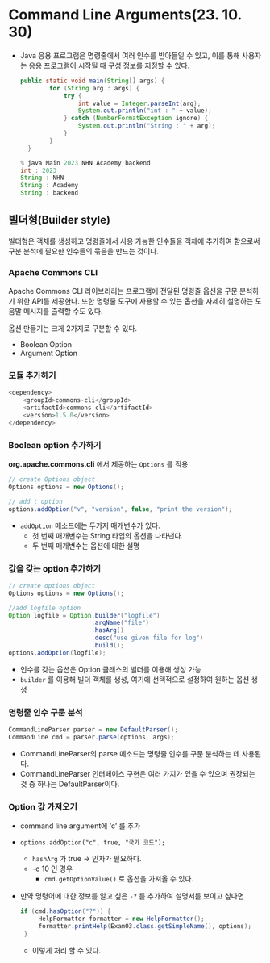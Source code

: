 # Command Line Arguments(23. 10. 30)

- Java 응용 프로그램은 명령줄에서 여러 인수를 받아들일 수 있고, 이를 통해 사용자는 응용 프로그램이 시작될 때 구성 정보를 지정할 수 있다.
    
    ```java
    public static void main(String[] args) {
            for (String arg : args) {
                try {
                    int value = Integer.parseInt(arg);
                    System.out.println("int : " + value);
                } catch (NumberFormatException ignore) {
                    System.out.println("String : " + arg);
                }
            }
      }
    
    % java Main 2023 NHN Academy backend
    int : 2023
    String : NHN
    String : Academy
    String : backend
    ```
    

## 빌더형(Builder style)

빌더형은 객체를 생성하고 명령줄에서 사용 가능한 인수들을 객체에 추가하여 함으로써 구분 분석에 필요한 인수들의 묶음을 만드는 것이다.

### Apache Commons CLI

Apache Commons CLI 라이브러리는 프로그램에 전달된 명령줄 옵션을 구문 분석하기 위한 API를 제공한다. 또한 명령줄 도구에 사용할 수 있는 옵션을 자세히 설명하는 도움말 메시지를 출력할 수도 있다.

옵션 만들기는 크게 2가지로 구분할 수 있다.

- Boolean Option
- Argument Option

### 모듈 추가하기

```java
<dependency>
    <groupId>commons-cli</groupId>
    <artifactId>commons-cli</artifactId>
    <version>1.5.0</version>
</dependency>
```

### Boolean option 추가하기

**org.apache.commons.cli** 에서 제공하는 `Options` 를 적용

```java
// create Options object
Options options = new Options();

// add t option
options.addOption("v", "version", false, "print the version");
```

- `addOption` 메소드에는 두가지 매개변수가 있다.
    - 첫 번째 매개변수는 String 타입의 옵션을 나타낸다.
    - 두 번째 매개변수는 옵션에 대한 설명

### 값을 갖는 option 추가하기

```java
// create options object
Options options = new Options();

//add logfile option
Option logfile = Option.builder("logfile")
                       .argName("file")
                       .hasArg()
                       .desc("use given file for log")
                       .build();
options.addOption(logfile);
```

- 인수를 갖는 옵션은 Option 클래스의 빌더를 이용해 생성 가능
- `builder` 를 이용해 빌더 객체를 생성, 여기에 선택적으로 설정하여 원하는 옵션 생성

### 명령줄 인수 구문 분석

```java
CommandLineParser parser = new DefaultParser();
CommandLine cmd = parser.parse(options, args);
```

- CommandLineParser의 parse 메소드는 명령줄 인수를 구문 분석하는 데 사용된다.
- CommandLineParser 인터페이스 구현은 여러 가지가 있을 수 있으며 권장되는 것 중 하나는 DefaultParser이다.

### Option 값 가져오기

- command line argument에 ‘c’ 를 추가
- `options.addOption("c", true, "국가 코드");`
    - `hashArg` 가 true → 인자가 필요하다.
    - -c 10 인 경우
        - `cmd.getOptionValue()` 로 옵션을 가져올 수 있다.
- 만약 명령어에 대한 정보를 알고 싶은 `-?` 를 추가하여 설명서를 보이고 싶다면
    
    ```java
    if (cmd.hasOption("?")) {
         HelpFormatter formatter = new HelpFormatter();
         formatter.printHelp(Exam03.class.getSimpleName(), options);
     }
    ```
    
    - 이렇게 처리 할 수 있다.
